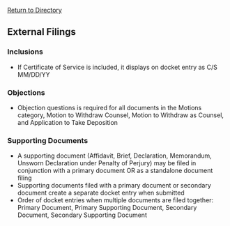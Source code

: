 [Return to Directory](./README.md)

## External Filings

### Inclusions
* If Certificate of Service is included, it displays on docket entry as C/S MM/DD/YY

### Objections
* Objection questions is required for all documents in the Motions category, Motion to Withdraw Counsel, Motion to Withdraw as Counsel, and Application to Take Deposition

### Supporting Documents
* A supporting document (Affidavit, Brief, Declaration, Memorandum, Unsworn Declaration under Penalty of Perjury) may be filed in conjunction with a primary document OR as a standalone document filing
* Supporting documents filed with a primary document or secondary document create a separate docket entry when submitted
* Order of docket entries when multiple documents are filed together: Primary Document, Primary Supporting Document, Secondary Document, Secondary Supporting Document
